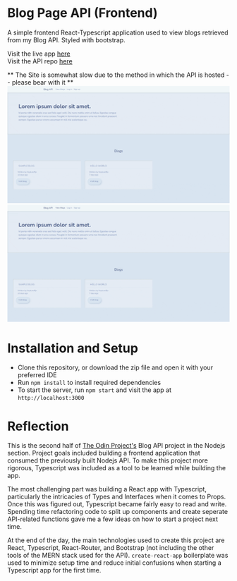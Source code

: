 # Blog Page API (Frontend)

A simple frontend React-Typescript application used to view blogs retrieved from my Blog API. Styled with bootstrap.

Visit the live app [here](https://neptunerjo.github.io/blog-api-frontend)  
Visit the API repo [here](https://github.com/NeptuneRjo/blog-api)

** The Site is somewhat slow due to the method in which the API is hosted -- please bear with it **
![Creating and deleting a blog](createBlog.gif)
![Writing a new comment](newComment.gif)

# Installation and Setup

- Clone this repository, or download the zip file and open it with your preferred IDE
- Run `npm install` to install required dependencies
- To start the server, run `npm start` and visit the app at `http://localhost:3000`

# Reflection

This is the second half of [The Odin Project's](https://www.theodinproject.com/lessons/nodejs-blog-api) Blog API project in the Nodejs section.
Project goals included building a frontend application that consumed the previously built Nodejs API. To make this project more rigorous, Typescript was included
as a tool to be learned while building the app.

The most challenging part was building a React app with Typescript, particularly the intricacies of Types and Interfaces when it comes to Props. Once this was figured out, Typescript became fairly easy to read and write.
Spending time refactoring code to split up components and create seperate API-related functions gave me a few ideas on how to start a project next time.

At the end of the day, the main technologies used to create this project are React, Typescript, React-Router, and Bootstrap (not including the other tools of the MERN stack used for the API). `create-react-app` boilerplate was used to minimize setup time and reduce initial confusions when starting a Typescript app for the first time.

